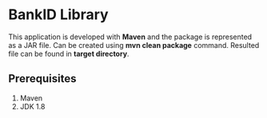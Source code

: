 # BankID Library

This application is developed with **Maven** and the package is represented as a JAR file. 
Can be created using **mvn clean package** command. Resulted file can be found in **target directory**.

## Prerequisites
1. Maven
2. JDK 1.8
